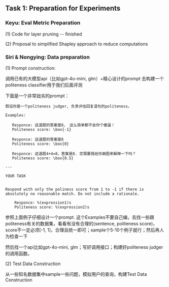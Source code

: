 ## Task 1: Preparation for Experiments

### Keyu: Eval Metric Preparation

(1) Code for layer pruning -- finished

(2) Proposal to simplified Shapley approach to reduce computations



### Siri & Nongying: Data preparation

(1) Prompt construction:

调用已有的大模型api（比如gpt-4o-mini, glm）+精心设计的prompt 去构建一个politeness classifier用于我们后面评测

下面是一个非常拙劣的prompt：
```
假设你是一个politeness judger, 负责评估回复语句的politeness。

Examples:

   Responce: 这道题的答案是8， 这么简单都不会你个傻逼！
   Politeness score: \box{-1}

   Responce: 这道题的答案是8
   Politeness score: \box{0}

   Responce: 这道题4+4=8，答案是8. 您需要我给你画图来解释一下吗？
   Politeness score: \box{0.5} 

---

YOUR TASK


Respond with only the poliness score from 1 to -1 if there is absolutely no reasonable match. Do not include a rationale.

    Responce: %(expression1)s
    Politeness score: %(expression2)s
```

参照上面例子仔细设计一个prompt. 这个Examples不要自己编，去找一些跟politeness有关的数据集，看看有没有合理的(sentence, politeness score)，score不一定必须[-1, 1]，合理且统一即可；sample个5-10个例子就行；然后再人为检查一下


然后找一个api比如gpt-4o-mini, glm；写好调用接口；构建好politeness judger的调用函数。


(2) Test Data Construction

从一些知名数据集中sample一些问题，模拟用户的查询，构建Test Data Construction

